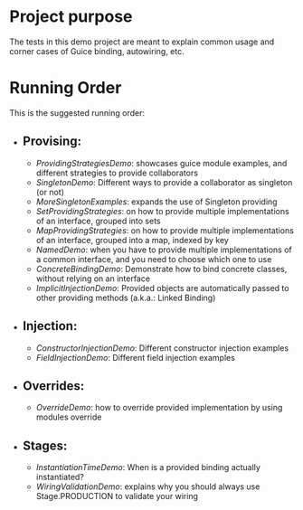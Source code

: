 # Project purpose

The tests in this demo project are meant to explain common usage and corner cases of Guice binding, autowiring, etc.

# Running Order

This is the suggested running order:

* ## Provising:
    * _ProvidingStrategiesDemo_: showcases guice module examples, and different strategies to provide collaborators
    * _SingletonDemo_: Different ways to provide a collaborator as singleton (or not)
    * _MoreSingletonExamples_: expands the use of Singleton providing
    * _SetProvidingStrategies_: on how to provide multiple implementations of an interface, grouped into sets
    * _MapProvidingStrategies_: on how to provide multiple implementations of an interface, grouped into a map, indexed by key
    * _NamedDemo_: when you have to provide multiple implementations of a common interface, and you need to choose which one to use
    * _ConcreteBindingDemo_: Demonstrate how to bind concrete classes, without relying on an interface
    * _ImplicitInjectionDemo_: Provided objects are automatically passed to other providing methods (a.k.a.: Linked Binding)
* ## Injection:
    * _ConstructorInjectionDemo_: Different constructor injection examples
    * _FieldInjectionDemo_: Different field injection examples
* ## Overrides:
    * _OverrideDemo_: how to override provided implementation by using modules override
* ## Stages:
    * _InstantiationTimeDemo_: When is a provided binding actually instantiated?
    * _WiringValidationDemo_: explains why you should always use Stage.PRODUCTION to validate your wiring